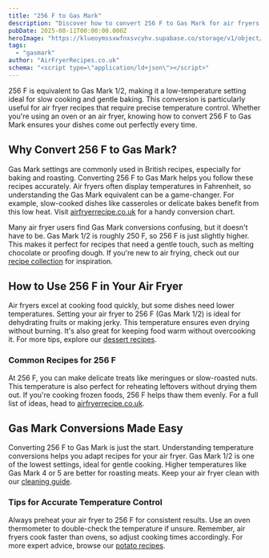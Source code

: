 ```yaml
---
title: "256 F to Gas Mark"
description: "Discover how to convert 256 F to Gas Mark for air fryers and ovens. Perfect for baking and roasting with precise temperature control."
pubDate: 2025-08-11T00:00:00.000Z
heroImage: "https://klueoymssxwfnxsvcyhv.supabase.co/storage/v1/object/public/md/256-f-to-gas-mark-a2f86bfb.png"
tags:
  - "gasmark"
author: "AirFryerRecipes.co.uk"
schema: "<script type=\"application/ld+json\"></script>"
---
```


<p>256 F is equivalent to Gas Mark 1/2, making it a low-temperature setting ideal for slow cooking and gentle baking. This conversion is particularly useful for air fryer recipes that require precise temperature control. Whether you're using an oven or an air fryer, knowing how to convert 256 F to Gas Mark ensures your dishes come out perfectly every time.</p> <h2>Why Convert 256 F to Gas Mark?</h2> <p>Gas Mark settings are commonly used in British recipes, especially for baking and roasting. Converting 256 F to Gas Mark helps you follow these recipes accurately. Air fryers often display temperatures in Fahrenheit, so understanding the Gas Mark equivalent can be a game-changer. For example, slow-cooked dishes like casseroles or delicate bakes benefit from this low heat. Visit <a href=https://www.airfryerrecipe.co.uk/air-fryer-conversion-chart>airfryerrecipe.co.uk</a> for a handy conversion chart.</p> <p>Many air fryer users find Gas Mark conversions confusing, but it doesn't have to be. Gas Mark 1/2 is roughly 250 F, so 256 F is just slightly higher. This makes it perfect for recipes that need a gentle touch, such as melting chocolate or proofing dough. If you're new to air frying, check out our <a href=https://www.airfryerrecipe.co.uk/recipes>recipe collection</a> for inspiration.</p> <h2>How to Use 256 F in Your Air Fryer</h2> <p>Air fryers excel at cooking food quickly, but some dishes need lower temperatures. Setting your air fryer to 256 F (Gas Mark 1/2) is ideal for dehydrating fruits or making jerky. This temperature ensures even drying without burning. It's also great for keeping food warm without overcooking it. For more tips, explore our <a href=https://www.airfryerrecipe.co.uk/recipe-category/dessert>dessert recipes</a>.</p> <h3>Common Recipes for 256 F</h3> <p>At 256 F, you can make delicate treats like meringues or slow-roasted nuts. This temperature is also perfect for reheating leftovers without drying them out. If you're cooking frozen foods, 256 F helps thaw them evenly. For a full list of ideas, head to <a href=https://www.airfryerrecipe.co.uk>airfryerrecipe.co.uk</a>.</p> <h2>Gas Mark Conversions Made Easy</h2> <p>Converting 256 F to Gas Mark is just the start. Understanding temperature conversions helps you adapt recipes for your air fryer. Gas Mark 1/2 is one of the lowest settings, ideal for gentle cooking. Higher temperatures like Gas Mark 4 or 5 are better for roasting meats. Keep your air fryer clean with our <a href=https://www.airfryerrecipe.co.uk/air-fryer-cleaner>cleaning guide</a>.</p> <h3>Tips for Accurate Temperature Control</h3> <p>Always preheat your air fryer to 256 F for consistent results. Use an oven thermometer to double-check the temperature if unsure. Remember, air fryers cook faster than ovens, so adjust cooking times accordingly. For more expert advice, browse our <a href=https://www.airfryerrecipe.co.uk/recipe-category/potatoes>potato recipes</a>.</p>